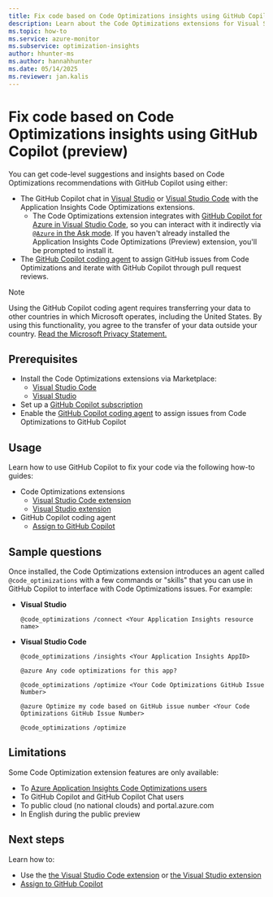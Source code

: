 ```yaml
---
title: Fix code based on Code Optimizations insights using GitHub Copilot (preview)
description: Learn about the Code Optimizations extensions for Visual Studio and Visual Studio Code.
ms.topic: how-to
ms.service: azure-monitor
ms.subservice: optimization-insights
author: hhunter-ms
ms.author: hannahhunter
ms.date: 05/14/2025
ms.reviewer: jan.kalis
---
```


# Fix code based on Code Optimizations insights using GitHub Copilot (preview)

You can get code-level suggestions and insights based on Code Optimizations recommendations with GitHub Copilot using either:
- The GitHub Copilot chat in [Visual Studio](./code-optimizations-vs-extension.md) or [Visual Studio Code](./code-optimizations-vscode-extension.md) with the Application Insights Code Optimizations extensions. 
    - The Code Optimizations extension integrates with [GitHub Copilot for Azure in Visual Studio Code](https://marketplace.visualstudio.com/items?itemName=ms-azuretools.vscode-azure-github-copilot), so you can interact with it indirectly via [`@Azure` in the Ask mode](#sample-questions). If you haven't already installed the Application Insights Code Optimizations (Preview) extension, you'll be prompted to install it.
- The [GitHub Copilot coding agent](./code-optimizations-github-copilot.md) to assign GitHub issues from Code Optimizations and iterate with GitHub Copilot through pull request reviews.

> [!NOTE]
> Using the GitHub Copilot coding agent requires transferring your data to other countries in which Microsoft operates, including the United States. By using this functionality, you agree to the transfer of your data outside your country. [Read the
Microsoft Privacy Statement.](https://go.microsoft.com/fwlink/?LinkId=521839)

## Prerequisites

- Install the Code Optimizations extensions via Marketplace:
   - [Visual Studio Code](https://aka.ms/CodeOptimizations/VSCode/Marketplace)
   - [Visual Studio](https://aka.ms/CodeOptimizations/VS/Marketplace)
- Set up a [GitHub Copilot subscription](https://docs.github.com/copilot/about-github-copilot/subscription-plans-for-github-copilot) 
- Enable the [GitHub Copilot coding agent](https://aka.ms/codeoptimizations/GitHubCopilot-coding-agent) to assign issues from Code Optimizations to GitHub Copilot

## Usage

Learn how to use GitHub Copilot to fix your code via the following how-to guides:

- Code Optimizations extensions
   - [Visual Studio Code extension](code-optimizations-vscode-extension.md)
   - [Visual Studio extension](code-optimizations-vs-extension.md)
- GitHub Copilot coding agent
   - [Assign to GitHub Copilot](./code-optimizations-github-copilot.md)

## Sample questions

Once installed, the Code Optimizations extension introduces an agent called `@code_optimizations` with a few commands or "skills" that you can use in GitHub Copilot to interface with Code Optimizations issues. For example:

- **Visual Studio**

    ```
    @code_optimizations /connect <Your Application Insights resource name>
    ```
 
- **Visual Studio Code**

    ```
    @code_optimizations /insights <Your Application Insights AppID>
    ```

    ```
    @azure Any code optimizations for this app?
    ```
   
    ```
    @code_optimizations /optimize <Your Code Optimizations GitHub Issue Number>
    ```
    
    ```
    @azure Optimize my code based on GitHub issue number <Your Code Optimizations GitHub Issue Number>
    ```

    ```
    @code_optimizations /optimize
    ```

## Limitations

Some Code Optimization extension features are only available:

- To [Azure Application Insights Code Optimizations users](code-optimizations-profiler-overview.md)
- To GitHub Copilot and GitHub Copilot Chat users
- To public cloud (no national clouds) and portal.azure.com
- In English during the public preview

## Next steps

Learn how to:
- Use the [the Visual Studio Code extension](code-optimizations-vscode-extension.md) or [the Visual Studio extension](code-optimizations-vs-extension.md)
- [Assign to GitHub Copilot](code-optimizations-github-copilot.md)
